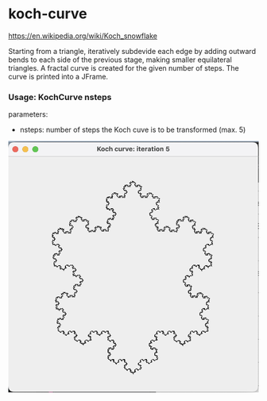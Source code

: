 # koch-curve

https://en.wikipedia.org/wiki/Koch_snowflake

Starting from a triangle, iteratively subdevide each edge by adding outward bends to each side of the previous stage, making smaller equilateral triangles. A fractal curve is created for the given number of steps. The curve is printed into a JFrame.

### Usage: KochCurve nsteps
parameters:
- nsteps: number of steps the Koch cuve is to be transformed (max. 5)


![Screenshot of the JFrame output](koch_curve_level5.png)
